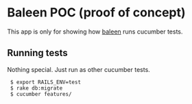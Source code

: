 # Baleen POC (proof of concept)
This app is only for showing how [baleen](https://github.com/kimh/baleen "baleen") runs cucumber tests.

## Running tests
Nothing special. Just run as other cucumber tests.

     $ export RAILS_ENV=test
     $ rake db:migrate
     $ cucumber features/
